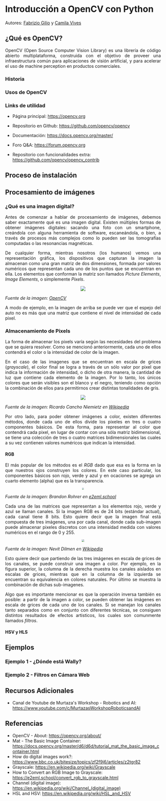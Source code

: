 
# Introducción a OpenCV con Python
Autores: [Fabrizio Gilio](https://github.com/Fabriziogilio) y [Camila Vives](https://github.com/camvives)

## ¿Qué es OpenCV?

<p style='text-align: justify;'> 
OpenCV (Open Source Computer Vision Library) es una librería de código abierto multiplataforma, construida con el objetivo de proveer una infraestructura común para aplicaciones de visión artificial, y para acelerar el uso de machine perception en productos comerciales. 
</p>

### Historia

### Usos de OpenCV

### Links de utilidad
- Página principal: <https://opencv.org>

-  Repositorio en Github: <https://github.com/opencv/opencv>

- Documentación: <https://docs.opencv.org/master/>

- Foro Q&A: <https://forum.opencv.org>

- Repositorio con funcionalidades extra: <https://github.com/opencv/opencv_contrib>

## Proceso de instalación

## Procesamiento de imágenes
### ¿Qué es una imagen digital?

<p style='text-align: justify;'>
Antes de comenzar a hablar de procesamiento de imágenes, debemos saber exactamente qué es una imagen digital. Existen múltiples formas de obtener imágenes digitales: sacando una foto con un smartphone, creándola con alguna herramienta de software, escaneándola, o bien, a través de procesos más complejos como lo pueden ser las tomografías computadas o las resonancias magnéticas. 
</p>

<p style='text-align: justify;'>
De cualquier forma, mientras nosotros (los humanos) vemos una representación gráfica, los dispositivos que capturan la imagen la almacenan como una gran matriz de dos dimensiones, formada por valores numéricos que representan cada uno de los puntos que se encuentran en ella. Los elementos que conforman la matriz son llamados <i>Picture Elements</i>, <i>Image Elements</i>, o simplemente <i>Pixels</i>.
</p>


<center>
<img src="https://docs.opencv.org/master/MatBasicImageForComputer.jpg"/>
</center>

*Fuente de la imagen: [OpenCV](https://docs.opencv.org/master/d6/d6d/tutorial_mat_the_basic_image_container.html)*

<p style='text-align: justify;'>
A modo de ejemplo, en la imagen de arriba se puede ver que el espejo del auto no es más que una matriz que contiene el nivel de intensidad de cada pixel. 
</p>

### Almacenamiento de Pixels
<p style='text-align: justify;'>
La forma de almacenar los pixels varía según las necesidades del problema que se quiera resolver. 
Como se mencionó anteriormente, cada uno de ellos contendrá el color o la intensidad de color de la imagen. 
</p>

<p style='text-align: justify;'>
En el caso de las imagenes que se encuentran en escala de grices (<i>grayscale</i>), el color final se logra a través de un sólo valor por pixel que indica la información de intensidad, o dicho de otra manera, la cantidad de luz que contiene cada elemento de la imagen. Por lo tanto, los únicos colores que serán visibles son el blanco y el negro, teniendo como opción la combinación de ellos para permitirnos crear distintas tonalidades de gris.
</p>

<center>
<img src="https://upload.wikimedia.org/wikipedia/commons/f/fa/Grayscale_8bits_palette_sample_image.png"/>
</center>

*Fuente de la imagen: Ricardo Cancho Niemietz en [Wikipedia](https://en.wikipedia.org/wiki/Grayscale)*


<p style='text-align: justify;'>
Por otro lado, para poder obtener imágenes a color, existen diferentes métodos, donde cada uno de ellos divide los pixeles en tres o cuatro componentes básicos. 
De esta forma, para representar al color que contendrá cada pixel, en lugar de contar con una sóla matriz bidimensional, se tiene una colección de tres o cuatro matrices bidimensionales las cuales a su vez contienen valores numéricos que indican la intensidad.
</p>

#### RGB

<p style='text-align: justify;'>
El más popular de los métodos es el <i>RGB</i> dado que esa es la forma en la que nuestros ojos construyen los colores. En este caso particular, los componentes básicos son rojo, verde y azul y en ocaciones se agrega un cuarto elemento (alpha) que es la transparencia. 
</p>

<center>
<img src="https://e2eml.school/images/image_processing/three_d_array.png" style="zoom: 35%;"/>
</center>

*Fuente de la imagen: Brandon Rohrer en [e2eml.school](https://e2eml.school/convert_rgb_to_grayscale.html)*

<p style='text-align: justify;'>
Cada una de las matrices que representan a los elementos rojo, verde y azul se llaman canales. Si la imagen RGB es de 24 bits (estándar actual), cada canal tiene 8 bits. Esto quiere decir que la imagen final está compuesta de tres imágenes, una por cada canal, donde cada sub-imagen puede almacenar pixeles discretos con una intensidad medida con valores numéricos en el rango de 0 y 255. 
</p>

<center>
<img src="https://upload.wikimedia.org/wikipedia/commons/thumb/3/33/Beyoglu_4671_tricolor.png/800px-Beyoglu_4671_tricolor.png" style="zoom: 50%;"/>
</center>

*Fuente de la imagen: Nevit Dilmen en [Wikipedia](https://e2eml.school/convert_rgb_to_grayscale.html)*

<p style='text-align: justify;'>
Esto quiere decir que partiendo de las tres imágenes en escala de grices de los canales, se puede construir una imagen a color. Por ejemplo, en la figura superior, la columna de la derecha muestra los canales aislados en escalas de grices, mientras que en la columna de la izquierda se encuentran su equivalencia en colores naturales. Por último se muestra la combinación de dichas sub-imagenes.
</p>

<p style='text-align: justify;'>
Algo que es importante mencionar es que la operación inversa también es posible: a partir de la imagen a color, se pueden obtener las imágenes en escala de grices de cada uno de los canales. Si se manejan los canales tanto separados como en conjunto con diferentes técnicas, se consiguen distintos resultados de efectos artisticos, los cuales son comunmente llamados <i>filtros</i>. 
</p>

#### HSV y HLS


## Ejemplos 
### Ejemplo 1 - ¿Dónde está Wally?
<script src="https://gist.github.com/camvives/63d6a2373a687176d82131e2e7c6d8f0.js"></script>

### Ejemplo 2 - Filtros en Cámara Web
<script src="https://gist.github.com/camvives/b9cda75cbd3b855771c7be2c65a356af.js"></script>

## Recursos Adicionales
- Canal de Youtube  de  Murtaza's Workshop - Robotics and AI: <https://www.youtube.com/c/MurtazasWorkshopRoboticsandAI>

## Referencias
- OpenCV - About: <https://opencv.org/about/>
- Mat - The Basic Image Container: <https://docs.opencv.org/master/d6/d6d/tutorial_mat_the_basic_image_container.html>
- How do digital images work?: <https://www.bbc.co.uk/bitesize/topics/zf2f9j6/articles/z2tgr82>
- Grayscale: <https://en.wikipedia.org/wiki/Grayscale>
- How to Convert an RGB Image to Grayscale: <https://e2eml.school/convert_rgb_to_grayscale.html>
- Channel (digital image): <https://en.wikipedia.org/wiki/Channel_(digital_image)>
- HSL and HSV: <https://en.wikipedia.org/wiki/HSL_and_HSV>

